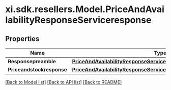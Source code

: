 # xi.sdk.resellers.Model.PriceAndAvailabilityResponseServiceresponse

## Properties

Name | Type | Description | Notes
------------ | ------------- | ------------- | -------------
**Responsepreamble** | [**PriceAndAvailabilityResponseServiceresponseResponsepreamble**](PriceAndAvailabilityResponseServiceresponseResponsepreamble.md) |  | [optional] 
**Priceandstockresponse** | [**PriceAndAvailabilityResponseServiceresponsePriceandstockresponse**](PriceAndAvailabilityResponseServiceresponsePriceandstockresponse.md) |  | [optional] 

[[Back to Model list]](../README.md#documentation-for-models) [[Back to API list]](../README.md#documentation-for-api-endpoints) [[Back to README]](../README.md)


